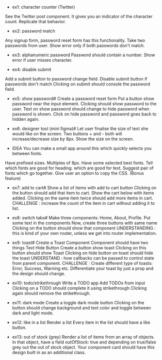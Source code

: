 - ex1: character counter (Twitter)

See the Twitter post component. It gives you an indicator of the character count. Replicate that behavior.

- ex2: password match

Any signup form, password reset form has this functionality. Take two passwords from user. Show error only if both passwords don't match.

- ex3: alphanumeric password
Password should contain a number. Show error if user misses character.

- ex4: disable submit

Add a submit button to password change field. Disable submit button if passwords don't match
Clicking on submit should console the password field.

- ex5: show password#
Create a password reset form
Put a button show password near the input element.
Clicking should show password to the user.
Text on show password should change to hide password when password is shown.
Click on hide password and password goes back to hidden again.

- ex6: designer tool (mini figma)#
Let user finalise the size of text she would like on the screen. Two buttons + and - both will increase/decrease size by 8px. Show the size on the screen.

- IDEA You can make a small app around this which quickly selects you between fonts.

Have prefixed sizes. Multiples of 8px.
Have some selected best fonts.
Tell which fonts are good for heading. which are good for text.
Suggest pair of fonts which go together.
Give user an option to copy the CSS. (Bonus feature)

- ex7: add to cart#
Show a list of items with add to cart button
Clicking on the button should add that item to cart.
Show the cart below with items added.
Clicking on the same item twice should add more items in cart.
CHALLENGE : increase the count of the item in cart without adding it to list.

- ex8: switch tabs#
Make three components: Home, About, Profile.
Put some text in the components
Now, create three buttons with same name
Clicking on the button should show that component
UNDERSTANDING : this is kind of your own router, unless we get into router implementation.

- ex9: toast#
Create a Toast Component
Component should have two things
Text
Hide Button
Create a button show toast
Clicking on this button should show Toast
Clicking on hide button on toast should hide the toast
UNDERSTAND : how callbacks can be passed to control state from parent component.
CHALLENGE :
Create different type of toasts: Error, Success, Warning etc.
Differentiate your toast by just a prop and the design should change.

- ex10: todo/strikethrough
Write a TODO app
Add TODOs from input
Clicking on a TODO should complete it using strikethrough
Clicking again should remove the strikethrough.

- ex11: dark mode
Create a toggle dark mode button
Clicking on the button should change background and text color and toggle between dark and light mode.

- ex12: like in a list
Render a list
Every item in the list should have a like button.

- ex13: out of stock (grey)
Render a list of items from an array of objects. In that object, have a field outOfStock: true and depending on true/false grey out the out of stock object. Your component card should have this design built in as an additional class.
